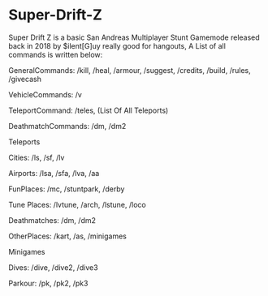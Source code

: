 # Super-Drift-Z

Super Drift Z is a basic San Andreas Multiplayer Stunt Gamemode released back in 2018 by $ilent[G]uy really good for hangouts, A List of all commands is written below:

GeneralCommands: /kill, /heal, /armour, /suggest, /credits, /build, /rules, /givecash

VehicleCommands: /v

TeleportCommand: /teles, (List Of All Teleports)

DeathmatchCommands: /dm, /dm2

Teleports

 Cities: /ls, /sf, /lv

Airports: /lsa, /sfa, /lva, /aa

FunPlaces: /mc, /stuntpark, /derby

Tune Places: /lvtune, /arch, /lstune, /loco

Deathmatches: /dm, /dm2

OtherPlaces: /kart, /as, /minigames
	
Minigames

Dives: /dive, /dive2, /dive3

Parkour: /pk, /pk2, /pk3

